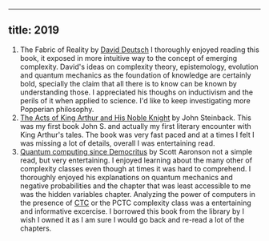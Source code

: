 
---
title: 2019
---

1. The Fabric of Reality by [David Deutsch](https://en.wikipedia.org/wiki/David_Deutsch) I thoroughly enjoyed reading this book, it exposed in more intuitive way to the concept of emerging complexity. David's ideas on complexity theory, epistemology, evolution and quantum mechanics as the foundation of knowledge are certainly bold, specially the claim that all there is to know can be known by understanding those. I appreciated his thoughs on inductivism and the perils of it when applied to science. I'd like to keep investigating more Popperian philosophy.
2. [The Acts of King Arthur and His Noble Knight](https://en.wikipedia.org/wiki/The_Acts_of_King_Arthur_and_His_Noble_Knights) by John Steinback. This was my first book John S. and actually my first literary encounter with King Arthur's tales. The book was very fast paced and at a times I felt I was missing a lot of details, overall I was entertaining read.
3. [Quantum computing since Democritus](https://www.goodreads.com/book/show/17471298-quantum-computing-since-democritus) by Scott Aaronson not a simple read, but very entertaining. I enjoyed learning about the many other of complexity classes even though at times it was hard to comprehend. I thoroughly enjoyed his explanations on quantum mechanics and negative probabilities and the chapter that was least accessible to me was the hidden variables chapter. Analyzing the power of computers in the presence of [CTC](https://en.wikipedia.org/wiki/Closed_timelike_curve) or the PCTC complexity class was a entertaining and informative excercise. I borrowed this book from the library by I wish I owned it as I am sure I would go back and re-read a lot of the chapters.
